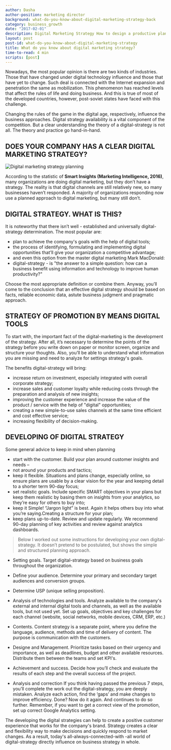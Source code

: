 ```yaml
---
author: Dasha
author-position: marketing director
background: what-do-you-know-about-digital-marketing-strategy-back
category: business_growth
date: "2017-02-01"
description: Digital Marketing Strategy How to design a productive plan
layout: post
post-id: what-do-you-know-about-digital-marketing-strategy
title: What do you know about digital marketing strategy?
time-to-read: 4 min
scripts: [post]
---
```


Nowadays, the most popular opinion is there are two kinds of industries. Those that have changed under digital technology influence and those that have yet to change. Such deal is connected with the Internet expansion and penetration the same as mobilization. This phenomenon has reached levels that affect the rules of life and doing business. And this is true of most of the developed countries, however, post-soviet states have faced with this challenge.    


Changing the rules of the game in the digital age, respectively, influence the business approaches. Digital strategy availability is a vital component of the competition. But a clear understanding the theory of a digital-strategy is not all. The theory and practice go hand-in-hand.

## DOES YOUR COMPANY HAS A CLEAR DIGITAL MARKETING STRATEGY?

![Digital marketing strategy planning](https://i.imgur.com/PaJpH8M.jpg)


According to the statistic of **Smart Insights (Marketing Intelligence, 2016)**, many organizations are doing digital marketing, but they don’t have a strategy. The reality is that digital channels are still relatively new, so many businesses haven’t responded. A majority of organizations responding now use a planned approach to digital marketing, but many still don’t.

## DIGITAL STRATEGY. WHAT IS THIS?

It is noteworthy that there isn’t well - established and universally digital-strategy determination. The most popular are:

* plan to achieve the company's goals with the help of digital tools;
* the process of identifying, formulating and implementing digital opportunities that’ll give your organization a competitive advantage;
* and even this option from the master digital marketing Mark MacDonald:
* digital-strategy - is "the answer to a simple question: how can a business benefit using information and technology to improve human productivity?"

Choose the most appropriate definition or combine them. Anyway, you’ll come to the conclusion that an effective digital strategy should be based on facts, reliable economic data, astute business judgment and pragmatic approach.


## STRATEGY OF PROMOTION BY MEANS DIGITAL TOOLS

To start with, the important fact of the  digital-marketing is the development of the strategy. After all, it’s necessary to determine the points of the strategy before you write down on paper or monitor screen, organize and structure your thoughts. Also, you’ll be able to understand what information you are missing and need to analyze for settings strategy's goals.

The benefits digital-strategy will bring:

* increase return on investment, especially integrated with overall corporate strategy;
* increase sales and customer loyalty while reducing costs through the preparation and analysis of new insights;
* improving the customer experience and increase the value of the product / service with the help of "digital" opportunities;
* creating a new simple-to-use sales channels at the same time efficient and cost effective service;
* increasing flexibility of decision-making.

## DEVELOPING OF DIGITAL STRATEGY

Some general advice to keep in mind when planning
* start with the customer. Build your plan around customer insights and needs –
* not around your products and tactics;
* keep it flexible. Situations and plans change, especially online, so ensure plans are usable by a clear vision for the year and keeping detail to a shorter term 90-day focus;
* set realistic goals. Include specific SMART objectives in your plans but keep them realistic by basing them on insights from your analytics, so they’re easy for others to buy into;
* keep it Simple! “Jargon light” is best. Again it helps others buy into what you’re saying.Creating a structure for your plan;
* keep plans up-to-date. Review and update regularly. We recommend 90-day planning of key activities and review against analytics dashboards.

> Below I worked out some instructions for developing your own digital-strategy. It doesn’t pretend to be postulated, but shows the simple and structured planning approach.

* Setting goals. Target digital-strategy based on business goals throughout the organization.

* Define your audience. Determine your primary and secondary target audiences and conversion groups.

* Determine USP (unique selling proposition).

* Analysis of technologies and tools. Analyze available to the company's external and internal digital tools and channels, as well as the available tools, but not used yet. Set up goals, objectives and key challenges for each channel (website, social networks, mobile devices, CRM, ERP, etc.)

* Contents. Content strategy is a separate point, where you define the language, audience, methods and time of delivery of content. The purpose is communication with the customers.

* Designe and Management. Prioritize tasks based on their urgency and importance, as well as deadlines, budget and other available resources. Distribute them between the teams and set KPI's.

* Achievement and success. Decide how you’ll check and evaluate the results of each step and the overall success of the project.

* Analysis and correction If you think having passed the previous 7 steps, you’ll complete the work out the digital-strategy, you are deeply mistaken. Analyze each action, find the ‘gaps’ and make changes to improve efficiency. Done? Now do it again. And continues to do so further. Remember, if you want to get a correct view of the promotion, set up correct Google Analytics setting. 

The developing the digital strategies can help to create a positive customer experience that works for the company's brand. Strategy creates a clear and flexibility way to make decisions and quickly respond to market changes. As a result, today's all-always-connected-with -all world of digital-strategy directly influence on business strategy in whole.
